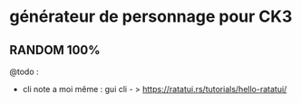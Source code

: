 # générateur de personnage pour CK3
## RANDOM 100%

@todo : 
- cli
    note a moi même : gui cli - > https://ratatui.rs/tutorials/hello-ratatui/
